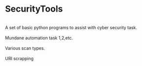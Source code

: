 # SecurityTools
<br>A set of basic python programs to assist with cyber security task.<br/>
<br>Mundane automation task 1,2,etc.<br/>
<br>Various scan types.<br/>
<br>URI scrapping<br/>
